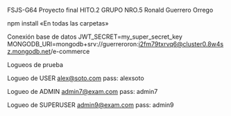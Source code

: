 FSJS-G64
Proyecto final
HITO.2
GRUPO NRO.5
Ronald Guerrero Orrego

npm install «En todas las carpetas»


Conexión base de datos
JWT_SECRET=my_super_secret_key 
MONGODB_URI=mongodb+srv://guerreroron:i2fm79txrvq6@cluster0.8w4sz.mongodb.net/e-commerce


Logueos de prueba

Logueo de USER
alex@soto.com
pass: alexsoto

Logueo de ADMIN
admin7@exam.com
pass: admin7


Logueo de SUPERUSER
admin9@exam.com
pass: admin9